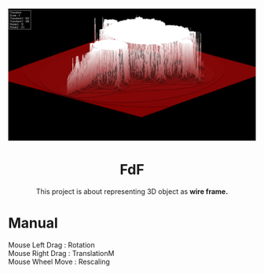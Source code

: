 ![title](image/julia.png)
<h1 align="center">FdF</h1>
<center>This project is about representing 3D object as <b>wire frame.</b></center>

<h1>Manual</h1>
Mouse Left Drag : Rotation<br>
Mouse Right Drag : TranslationM<br>
Mouse Wheel Move : Rescaling
